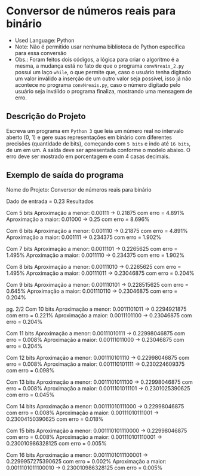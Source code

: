 # Conversor de números reais para binário

- Used Language: Python
- Note: Não é permitido usar nenhuma biblioteca de Python específica para essa conversão
- Obs.: Foram feitos dois códigos, a lógica para criar o algoritmo é a mesma, a mudança está no fato de que o programa `convNreais_2.py` possui um laço `while`, o que permite que, caso o usuário tenha digitado um valor inválido a inserção de um outro valor seja possivel, isso já não acontece no programa `convNreais.py`, caso o número digitado pelo usuário seja inválido o programa finaliza, mostrando uma mensagem de erro.

## Descrição do Projeto

Escreva um programa em `Python 3` que leia um número real no intervalo aberto (0, 1) e gere suas representações em binário com diferentes precisões (quantidade de bits), começando com `5 bits` e indo até `16 bits`, de um em um. A saída deve ser apresentada conforme o modelo abaixo. O erro deve ser mostrado em porcentagem e com 4 casas decimais.

## Exemplo de saída do programa

Nome do Projeto: Conversor de números reais para binário

Dado de entrada = 0.23
Resultados

Com 5 bits
Aproximação a menor: 0.00111 -> 0.21875 com erro = 4.891%
Aproximação a maior: 0.01000 -> 0.25 com erro = 8.696%

Com 6 bits
Aproximação a menor: 0.001110 -> 0.21875 com erro = 4.891%
Aproximação a maior: 0.001111 -> 0.234375 com erro = 1.902%

Com 7 bits
Aproximação a menor: 0.0011101 -> 0.2265625 com erro = 1.495%
Aproximação a maior: 0.0011110 -> 0.234375 com erro = 1.902%

Com 8 bits
Aproximação a menor: 0.00111010 -> 0.2265625 com erro = 1.495%
Aproximação a maior: 0.00111011 -> 0.23046875 com erro = 0.204%

Com 9 bits
Aproximação a menor: 0.001110101 -> 0.228515625 com erro = 0.645%
Aproximação a maior: 0.001110110 -> 0.23046875 com erro = 0.204%

pg. 2/2
Com 10 bits
Aproximação a menor: 0.0011101011 -> 0.2294921875 com erro = 0.221%
Aproximação a maior: 0.0011101100 -> 0.23046875 com erro = 0.204%

Com 11 bits
Aproximação a menor: 0.00111010111 -> 0.22998046875 com erro = 0.008%
Aproximação a maior: 0.00111011000 -> 0.23046875 com erro = 0.204%

Com 12 bits
Aproximação a menor: 0.001110101110 -> 0.22998046875 com erro = 0.008%
Aproximação a maior: 0.001110101111 -> 0.230224609375 com erro = 0.098%

Com 13 bits
Aproximação a menor: 0.0011101011100 -> 0.22998046875 com erro = 0.008%
Aproximação a maior: 0.0011101011101 -> 0.2301025390625 com erro = 0.045%

Com 14 bits
Aproximação a menor: 0.00111010111000 -> 0.22998046875 com erro = 0.008%
Aproximação a maior: 0.00111010111001 -> 0.23004150390625 com erro = 0.018%

Com 15 bits
Aproximação a menor: 0.001110101110000 -> 0.22998046875 com erro = 0.008%
Aproximação a maior: 0.001110101110001 -> 0.230010986328125 com erro = 0.005%

Com 16 bits
Aproximação a menor: 0.0011101011100001 -> 0.2299957275390625 com erro = 0.002%
Aproximação a maior: 0.0011101011100010 -> 0.230010986328125 com erro = 0.005%
